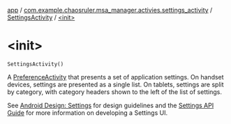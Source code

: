 [app](../../index.md) / [com.example.chaosruler.msa_manager.activies.settings_activity](../index.md) / [SettingsActivity](index.md) / [&lt;init&gt;](.)

# &lt;init&gt;

`SettingsActivity()`

A [PreferenceActivity](#) that presents a set of application settings. On
handset devices, settings are presented as a single list. On tablets,
settings are split by category, with category headers shown to the left of
the list of settings.

See [Android Design: Settings](http://developer.android.com/design/patterns/settings.html)
for design guidelines and the [Settings API Guide](http://developer.android.com/guide/topics/ui/settings.html)
for more information on developing a Settings UI.

